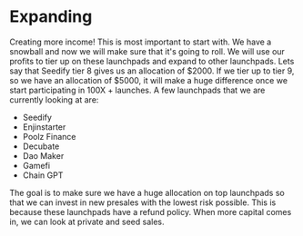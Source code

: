 # Expanding

Creating more income! This is most important to start with. We have a snowball and now we will make sure that it's going to roll. We will use our profits to tier up on these launchpads and expand to other launchpads. Lets say that Seedify tier 8 gives us an allocation of $2000. If we tier up to tier 9, so we have an allocation of $5000, it will make a huge difference once we start participating in 100X + launches. A few launchpads that we are currently looking at are:

* Seedify
* Enjinstarter
* Poolz Finance
* Decubate
* Dao Maker
* Gamefi
* Chain GPT

The goal is to make sure we have a huge allocation on top launchpads so that we can invest in new presales with the lowest risk possible. This is because these launchpads have a refund policy. When more capital comes in, we can look at private and seed sales.
